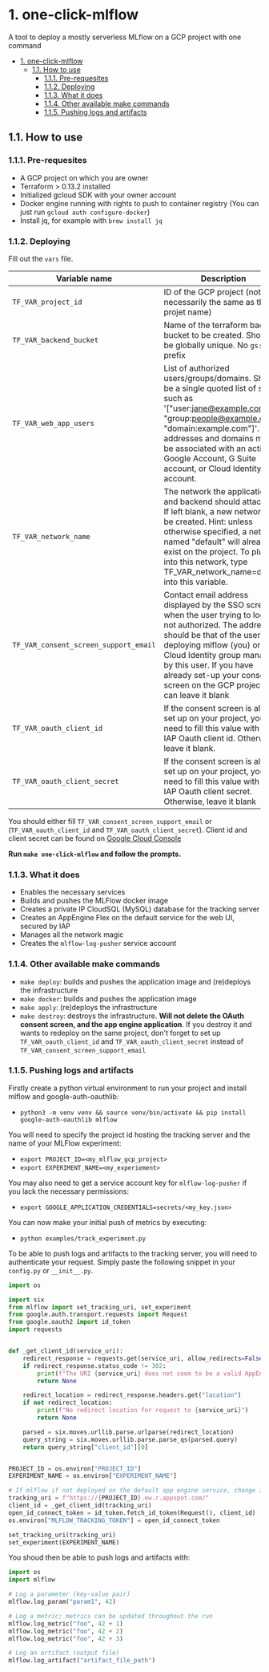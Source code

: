# 1. one-click-mlflow
A tool to deploy a mostly serverless MLflow on a GCP project with one command

- [1. one-click-mlflow](#1-one-click-mlflow)
  - [1.1. How to use](#11-how-to-use)
    - [1.1.1. Pre-requesites](#111-pre-requesites)
    - [1.1.2. Deploying](#112-deploying)
    - [1.1.3. What it does](#113-what-it-does)
    - [1.1.4. Other available make commands](#114-other-available-make-commands)
    - [1.1.5. Pushing logs and artifacts](#115-pushing-logs-and-artifacts)



## 1.1. How to use

### 1.1.1. Pre-requesites
- A GCP project on which you are owner
- Terraform > 0.13.2 installed
- Initialized gcloud SDK with your owner account
- Docker engine running with rights to push to container registry (You can just run `gcloud auth configure-docker`)
- Install jq, for example with `brew install jq`

### 1.1.2. Deploying
Fill out the `vars` file.

|Variable name|Description|
|---|---| 
|`TF_VAR_project_id`|ID of the GCP project (not necessarily the same as the projet name)|
|`TF_VAR_backend_bucket`|Name of the terraform backend bucket to be created. Should be globally unique. No `gs://` prefix|
|`TF_VAR_web_app_users`|List of authorized users/groups/domains. Should be a single quoted list of string such as '["user:jane@example.com", "group:people@example.com", "domain:example.com"]'. Email addresses and domains must be associated with an active Google Account, G Suite account, or Cloud Identity account.|
|`TF_VAR_network_name`|The network the application and backend should attach to. If left blank, a new network will be created. Hint: unless otherwise specified, a network named "default" will already exist on the project. To plug into this network, type TF_VAR_network_name=default into this variable.|
|`TF_VAR_consent_screen_support_email`|Contact email address displayed by the SSO screen when the user trying to log in is not authorized. The address should be that of the user deploying mlflow (you) or a Cloud Identity group managed by this user. If you have already set-up your consent screen on the GCP project you can leave it blank|
|`TF_VAR_oauth_client_id`|If the consent screen is already set up on your project, you need to fill this value with the IAP Oauth client id. Otherwise, leave it blank.|
|`TF_VAR_oauth_client_secret`|If the consent screen is already set up on your project, you need to fill this value with the IAP Oauth client secret. Otherwise, leave it blank|

You should either fill `TF_VAR_consent_screen_support_email` or (`TF_VAR_oauth_client_id` and `TF_VAR_oauth_client_secret`). Client id and client secret can be found on [Google Cloud Console](https://console.cloud.google.com/apis/credentials)

**Run `make one-click-mlflow` and follow the prompts.**


### 1.1.3. What it does
- Enables the necessary services
- Builds and pushes the MLFlow docker image
- Creates a private IP CloudSQL (MySQL) database for the tracking server
- Creates an AppEngine Flex  on the default service for the web UI, secured by IAP
- Manages all the network magic
- Creates the `mlflow-log-pusher` service account

### 1.1.4. Other available make commands
- `make deploy`: builds and pushes the application image and (re)deploys the infrastructure
- `make docker`: builds and pushes the application image
- `make apply`: (re)deploys the infrastructure
- `make destroy`: destroys the infrastructure. **Will not delete the OAuth consent screen, and the app engine application**. If you destroy it and wants to redeploy on the same project, don't forget to set up `TF_VAR_oauth_client_id` and `TF_VAR_oauth_client_secret` instead of `TF_VAR_consent_screen_support_email`


### 1.1.5. Pushing logs and artifacts
Firstly create a python virtual environment to run your project and install mlflow and google-auth-oauthlib:

- `python3 -m venv venv && source venv/bin/activate && pip install google-auth-oauthlib mlflow`

You will need to specify the project id hosting the tracking server and the name of your MLFlow experiment:
- `export PROJECT_ID=<my_mlflow_gcp_project>`
- `export EXPERIMENT_NAME=<my_experiement>`

You may also need to get a service account key for `mlflow-log-pusher` if you lack the necessary permissions:
- `export GOOGLE_APPLICATION_CREDENTIALS=secrets/<my_key.json>`

You can now make your initial push of metrics by executing:
- ```python examples/track_experiment.py```

To be able to push logs and artifacts to the tracking server, you will need to authenticate your request.
Simply paste the following snippet in your `config.py` or `__init__.py`.

````python
import os

import six
from mlflow import set_tracking_uri, set_experiment
from google.auth.transport.requests import Request
from google.oauth2 import id_token
import requests


def _get_client_id(service_uri):
    redirect_response = requests.get(service_uri, allow_redirects=False)
    if redirect_response.status_code != 302:
        print(f"The URI {service_uri} does not seem to be a valid AppEngine endpoint.")
        return None

    redirect_location = redirect_response.headers.get("location")
    if not redirect_location:
        print(f"No redirect location for request to {service_uri}")
        return None

    parsed = six.moves.urllib.parse.urlparse(redirect_location)
    query_string = six.moves.urllib.parse.parse_qs(parsed.query)
    return query_string["client_id"][0]


PROJECT_ID = os.environ["PROJECT_ID"]
EXPERIMENT_NAME = os.environ["EXPERIMENT_NAME"]

# If mlflow if not deployed on the default app engine service, change it with the url of your service <!-- omit in toc --> 
tracking_uri = f"https://{PROJECT_ID}.ew.r.appspot.com/"
client_id = _get_client_id(tracking_uri)
open_id_connect_token = id_token.fetch_id_token(Request(), client_id)
os.environ["MLFLOW_TRACKING_TOKEN"] = open_id_connect_token

set_tracking_uri(tracking_uri)
set_experiment(EXPERIMENT_NAME)
````

You shoud then be able to push logs and artifacts with:
```python
import os
import mlflow

# Log a parameter (key-value pair)
mlflow.log_param("param1", 42)

# Log a metric; metrics can be updated throughout the run
mlflow.log_metric("foo", 42 + 1)
mlflow.log_metric("foo", 42 + 2)
mlflow.log_metric("foo", 42 + 3)

# Log an artifact (output file)
mlflow.log_artifact("artifact_file_path")

```
